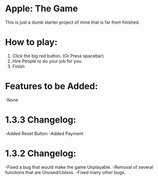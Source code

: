 # Apple: The Game
This is just a dumb starter project of mine that is far from finished.

# How to play:
1) Click the big red button. (Or Press spacebar)
2) Hire People to do your job for you.
3) Finish

# Features to be Added:
-None

# 1.3.3 Changelog:
-Added Reset Button
-Added Payment

# 1.3.2 Changelog:
-Fixed a bug that would make the game Unplayable.
-Removal of several functions that are Unused/Usless.
-Fixed many other bugs.
